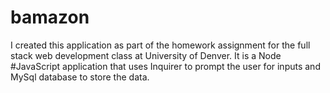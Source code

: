 # bamazon

I created this application as part of the homework assignment for the full stack web development class at University of Denver. It is a Node #JavaScript application that uses Inquirer to prompt the user for inputs and MySql database to store the data.